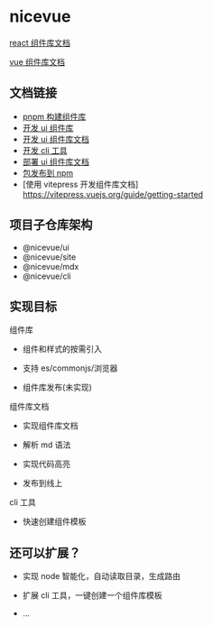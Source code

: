 # nicevue

[react 组件库文档](http://120.76.74.224/)

[vue 组件库文档](https://kgm0515.github.io/nicevue/)

## 文档链接

- [pnpm 构建组件库](/note/01-pnpm.md)
- [开发 ui 组件库](/note/02-ui组件库.md)
- [开发 ui 组件库文档](/note/03-组件库文档.md)
- [开发 cli 工具](/note/04-cli工具.md)
- [部署 ui 组件库文档](/note/05-组件库文档部署.md)
- [包发布到 npm](/note/06-发布包到npm.md)
- [使用 vitepress 开发组件库文档] https://vitepress.vuejs.org/guide/getting-started

## 项目子仓库架构

- @nicevue/ui
- @nicevue/site
- @nicevue/mdx
- @nicevue/cli

## 实现目标

组件库

- 组件和样式的按需引入

- 支持 es/commonjs/浏览器

- 组件库发布(未实现)

组件库文档

- 实现组件库文档

- 解析 md 语法

- 实现代码高亮

- 发布到线上

cli 工具

- 快速创建组件模板

## 还可以扩展？

- 实现 node 智能化，自动读取目录，生成路由

- 扩展 cli 工具，一键创建一个组件库模板

- ...
